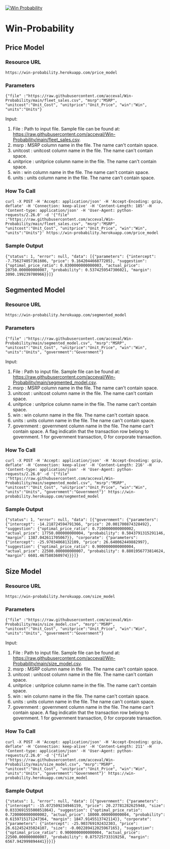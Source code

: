 [![Win Probability](https://github.com/acceval/Win-Probability/actions/workflows/main.yml/badge.svg)](https://github.com/acceval/Win-Probability/actions/workflows/main.yml)

# Win-Probability

## Price Model

### Resource URL

```
https://win-probability.herokuapp.com/price_model
```

### Parameters

```
{"file" :"https://raw.githubusercontent.com/acceval/Win-Probability/main/fleet_sales.csv", "msrp":"MSRP", "unitcost":"Unit_Cost", "unitprice":"Unit_Price", "win":"Win", "units":"Units"}
```

Input:
1. File : Path to input file. Sample file can be found at: https://raw.githubusercontent.com/acceval/Win-Probability/main/fleet_sales.csv.   
2. msrp : MSRP column name in the file. The name can't contain space.
3. unitcost : unitcost column name in the file. The name can't contain space.
4. unitprice : unitprice column name in the file. The name can't contain space.
5. win : win column name in the file. The name can't contain space.
6. units : units column name in the file. The name can't contain space.

### How To Call

```
curl -X POST -H 'Accept: application/json' -H 'Accept-Encoding: gzip, deflate' -H 'Connection: keep-alive' -H 'Content-Length: 185' -H 'Content-type: application/json' -H 'User-Agent: python-requests/2.26.0' -d '{"file" :"https://raw.githubusercontent.com/acceval/Win-Probability/main/fleet_sales.csv", "msrp":"MSRP", "unitcost":"Unit_Cost", "unitprice":"Unit_Price", "win":"Win", "units":"Units"}' https://win-probability.herokuapp.com/price_model
```

### Sample Output

```
{"status": 1, "error": null, "data": [{"parameters": {"intercept": -7.756274057361606, "price": 9.164204466877205}, "suggestion": {"optimal_price_ratio": 0.8300000000000003, "actual_price": 20750.000000000007, "probability": 0.5374259547306021, "margin": 3090.199239700966}}]}
```

## Segmented Model

### Resource URL

```
https://win-probability.herokuapp.com/segmented_model
```

### Parameters

```
{"file" :"https://raw.githubusercontent.com/acceval/Win-Probability/main/segmented_model.csv", "msrp":"MSRP", "unitcost":"Unit_Cost", "unitprice":"Unit_Price", "win":"Win", "units":"Units", "government":"Government"}
```

Input:
1. File : Path to input file. Sample file can be found at: https://raw.githubusercontent.com/acceval/Win-Probability/main/segmented_model.csv.   
2. msrp : MSRP column name in the file. The name can't contain space.
3. unitcost : unitcost column name in the file. The name can't contain space.
4. unitprice : unitprice column name in the file. The name can't contain space.
5. win : win column name in the file. The name can't contain space.
6. units : units column name in the file. The name can't contain space.
7. government : government column name in the file. The name can't contain space. A flag indicatin that the transaction row belong to government. 1 for government transaction, 0 for corporate transaction.

### How To Call

```
curl -X POST -H 'Accept: application/json' -H 'Accept-Encoding: gzip, deflate' -H 'Connection: keep-alive' -H 'Content-Length: 216' -H 'Content-type: application/json' -H 'User-Agent: python-requests/2.26.0' -d '{"file" :"https://raw.githubusercontent.com/acceval/Win-Probability/main/segmented_model.csv", "msrp":"MSRP", "unitcost":"Unit_Cost", "unitprice":"Unit_Price", "win":"Win", "units":"Units", "government":"Government"}' https://win-probability.herokuapp.com/segmented_model
````

### Sample Output

```
{"status": 1, "error": null, "data": [{"government": {"parameters": {"intercept": -14.218724594791366, "price": 20.001700874328492}, "suggestion": {"optimal_price_ratio": 0.7100000000000002, "actual_price": 17750.000000000004, "probability": 0.5043791315291146, "margin": 1387.042611705067}}, "corporate": {"parameters": {"intercept": -25.97034068132109, "price": 26.640062449882997}, "suggestion": {"optimal_price_ratio": 0.9000000000000004, "actual_price": 22500.000000000007, "probability": 0.8801956773814624, "margin": 6601.467580360974}}}]}
```

## Size Model

### Resource URL

```
https://win-probability.herokuapp.com/size_model
```

### Parameters

```
{"file" :"https://raw.githubusercontent.com/acceval/Win-Probability/main/size_model.csv", "msrp":"MSRP", "unitcost":"Unit_Cost", "unitprice":"Unit_Price", "win":"Win", "units":"Units", "government":"Government"}
```

Input:
1. File : Path to input file. Sample file can be found at: https://raw.githubusercontent.com/acceval/Win-Probability/main/size_model.csv.   
2. msrp : MSRP column name in the file. The name can't contain space.
3. unitcost : unitcost column name in the file. The name can't contain space.
4. unitprice : unitprice column name in the file. The name can't contain space.
5. win : win column name in the file. The name can't contain space.
6. units : units column name in the file. The name can't contain space.
7. government : government column name in the file. The name can't contain space. A flag indicatin that the transaction row belong to government. 1 for government transaction, 0 for corporate transaction.

### How To Call

```
curl -X POST -H 'Accept: application/json' -H 'Accept-Encoding: gzip, deflate' -H 'Connection: keep-alive' -H 'Content-Length: 211' -H 'Content-type: application/json' -H 'User-Agent: python-requests/2.26.0' -d '{"file" :"https://raw.githubusercontent.com/acceval/Win-Probability/main/size_model.csv", "msrp":"MSRP", "unitcost":"Unit_Cost", "unitprice":"Unit_Price", "win":"Win", "units":"Units", "government":"Government"}' https://win-probability.herokuapp.com/size_model
```

### Sample Output

```
{"status": 1, "error": null, "data": [{"government": {"parameters": {"intercept": -15.072509234946159, "price": 20.27781282625948, "size": 0.033369155500851864}, "suggestion": {"optimal_price_ratio": 0.7200000000000002, "actual_price": 18000.000000000004, "probability": 0.6159715171247364, "margin": 1847.9145513742114}}, "corporate": {"parameters": {"intercept": -25.903769192432303, "price": 26.612452435024107, "size": -0.002289412025967165}, "suggestion": {"optimal_price_ratio": 0.9000000000000004, "actual_price": 22500.000000000007, "probability": 0.875725733319258, "margin": 6567.942999894441}}}]}
```

